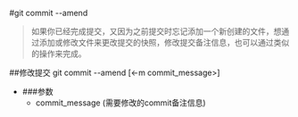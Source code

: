 #git commit --amend
>如果你已经完成提交，又因为之前提交时忘记添加一个新创建的文件，想通过添加或修改文件来更改提交的快照，修改提交备注信息，也可以通过类似的操作来完成。

##修改提交
    git commit --amend [<-m commit_message>]
    
*   ###参数   
    *   commit_message (需要修改的commit备注信息)